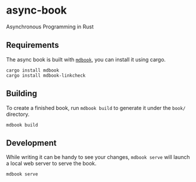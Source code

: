 # async-book
Asynchronous Programming in Rust

## Requirements
The async book is built with [`mdbook`], you can install it using cargo.

```
cargo install mdbook
cargo install mdbook-linkcheck
```

[`mdbook`]: https://github.com/rust-lang/mdBook

## Building
To create a finished book, run `mdbook build` to generate it under the `book/` directory.
```
mdbook build
```

## Development
While writing it can be handy to see your changes, `mdbook serve` will launch a local web
server to serve the book.
```
mdbook serve
```
